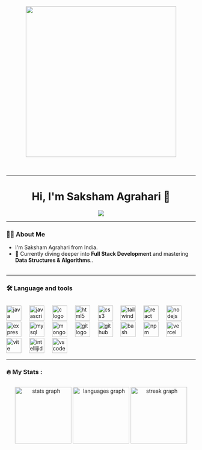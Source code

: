 <div align="center">
  <img height="400" src="https://www.careerguide.com/career/wp-content/uploads/2021/06/2-46.gif"  />
</div><br><br>

---

<h1 align="center">Hi, I'm Saksham Agrahari 👋</h1>

<p align="center">
  <img src="https://readme-typing-svg.demolab.com/?lines=Full+Stack+Developer;Tech+Explorer&font=Fira%20Code&center=true&width=440&height=45&color=blue&vCenter=true&pause=1000&size=22" />
</p>

---

<h3 align="left">👩‍💻  About Me</h3>

* I'm Saksham Agrahari from India.
* 🌱 Currently diving deeper into **Full Stack Development** and mastering **Data Structures & Algorithms**..<br><br>

---

<h3 align="left">🛠 Language and tools</h3>

##

<div align="left">
  <img src="https://skillicons.dev/icons?i=java" height="40" alt="java logo"  />
  <img width="13" />
  <img src="https://cdn.simpleicons.org/javascript/F7DF1E" height="40" alt="javascript logo"  />
  <img width="13" />
  <img src="https://skillicons.dev/icons?i=c" height="40" alt="c logo"  />
  <img width="13" />
  <img src="https://skillicons.dev/icons?i=html" height="40" alt="html5 logo"  />
  <img width="13" />
  <img src="https://skillicons.dev/icons?i=css" height="40" alt="css3 logo"  />
  <img width="13" />
  <img src="https://cdn.simpleicons.org/tailwindcss/06B6D4" height="40" alt="tailwindcss logo"  />
  <img width="13" />
  <img src="https://cdn.simpleicons.org/react/61DAFB" height="40" alt="react logo"  />
  <img width="13" />
  <img src="https://skillicons.dev/icons?i=nodejs" height="40" alt="nodejs logo"  />
  <img width="13" />
  <img src="https://skillicons.dev/icons?i=express" height="40" alt="express logo"  />
  <img width="13" />
  <img src="https://skillicons.dev/icons?i=mysql" height="40" alt="mysql logo"  />
  <img width="13" />
  <img src="https://skillicons.dev/icons?i=mongodb" height="40" alt="mongodb logo"  />
  <img width="13" />
  <img src="https://cdn.simpleicons.org/git/F05032" height="40" alt="git logo"  />
  <img width="13" />
  <img src="https://skillicons.dev/icons?i=github" height="40" alt="github logo"  />
  <img width="13" />
  <img src="https://cdn.simpleicons.org/gnubash/4EAA25" height="40" alt="bash logo"  />
  <img width="13" />
  <img src="https://cdn.simpleicons.org/npm/CB3837" height="40" alt="npm logo"  />
  <img width="13" />
  <img src="https://skillicons.dev/icons?i=vercel" height="40" alt="vercel logo"  />
  <img width="13" />
  <img src="https://skillicons.dev/icons?i=vite" height="40" alt="vite logo"  />
  <img width="13" />
  <img src="https://skillicons.dev/icons?i=idea" height="40" alt="intellijidea logo"  />
  <img width="13" />
  <img src="https://skillicons.dev/icons?i=vscode" height="40" alt="vscode logo"  />
</div>

---

<h3 align="left">🔥   My Stats :</h3>

##

<div align="center">
  <img src="https://github-readme-stats.vercel.app/api?username=saksham2882&hide_title=false&hide_rank=false&show_icons=true&include_all_commits=true&count_private=true&disable_animations=false&theme=noctis_minimus&locale=en&hide_border=true&order=1" height="150" alt="stats graph"  />
  <img src="https://github-readme-stats.vercel.app/api/top-langs?username=saksham2882&locale=en&hide_title=false&layout=compact&card_width=320&langs_count=6&theme=noctis_minimus&hide_border=true&order=2" height="150" alt="languages graph"  />
  <img src="https://github-readme-streak-stats.herokuapp.com/?user=saksham2882&theme=dark&hide_border=false" height="150" alt="streak graph" />
</div><br>
